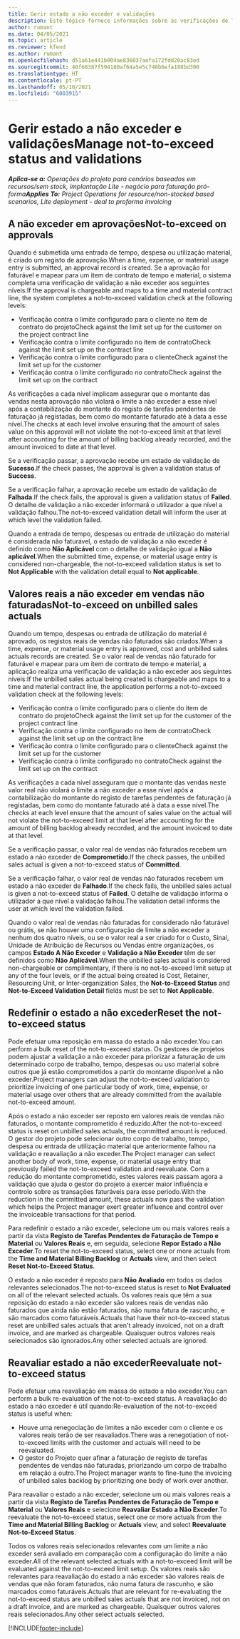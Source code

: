 ```yaml
---
title: Gerir estado a não exceder e validações
description: Este tópico fornece informações sobre as verificações de limite a não exceder realizadas no Project Operations.
author: rumant
ms.date: 04/05/2021
ms.topic: article
ms.reviewer: kfend
ms.author: rumant
ms.openlocfilehash: d51a61e441b004ae836037aefa172fdd20ac83ed
ms.sourcegitcommit: 40f68387f594180af64a5e5c748b6efa188bd300
ms.translationtype: HT
ms.contentlocale: pt-PT
ms.lasthandoff: 05/10/2021
ms.locfileid: "6003915"
---
```

# <a name="manage-not-to-exceed-status-and-validations"></a><span data-ttu-id="b309d-103">Gerir estado a não exceder e validações</span><span class="sxs-lookup"><span data-stu-id="b309d-103">Manage not-to-exceed status and validations</span></span> 

<span data-ttu-id="b309d-104">_**Aplica-se a:** Operações do projeto para cenários baseados em recursos/sem stock, implantação Lite - negócio para faturação pró-forma_</span><span class="sxs-lookup"><span data-stu-id="b309d-104">_**Applies To:** Project Operations for resource/non-stocked based scenarios, Lite deployment - deal to proforma invoicing_</span></span>

## <a name="not-to-exceed-on-approvals"></a><span data-ttu-id="b309d-105">A não exceder em aprovações</span><span class="sxs-lookup"><span data-stu-id="b309d-105">Not-to-exceed on approvals</span></span>

<span data-ttu-id="b309d-106">Quando é submetida uma entrada de tempo, despesa ou utilização material, é criado um registo de aprovação.</span><span class="sxs-lookup"><span data-stu-id="b309d-106">When a time, expense, or material usage entry is submitted, an approval record is created.</span></span> <span data-ttu-id="b309d-107">Se a aprovação for faturável e mapear para um item de contrato de tempo e material, o sistema completa uma verificação de validação a não exceder aos seguintes níveis:</span><span class="sxs-lookup"><span data-stu-id="b309d-107">If the approval is chargeable and maps to a time and material contract line, the system completes a not-to-exceed validation check at the following levels:</span></span>

  - <span data-ttu-id="b309d-108">Verificação contra o limite configurado para o cliente no item de contrato do projeto</span><span class="sxs-lookup"><span data-stu-id="b309d-108">Check against the limit set up for the customer on the project contract line</span></span>
  - <span data-ttu-id="b309d-109">Verificação contra o limite configurado no item de contrato</span><span class="sxs-lookup"><span data-stu-id="b309d-109">Check against the limit set up on the contract line</span></span>
  - <span data-ttu-id="b309d-110">Verificação contra o limite configurado para o cliente</span><span class="sxs-lookup"><span data-stu-id="b309d-110">Check against the limit set up for the customer</span></span>
  - <span data-ttu-id="b309d-111">Verificação contra o limite configurado no contrato</span><span class="sxs-lookup"><span data-stu-id="b309d-111">Check against the limit set up on the contract</span></span>

<span data-ttu-id="b309d-112">As verificações a cada nível implicam assegurar que o montante das vendas nesta aprovação não violará o limite a não exceder a esse nível após a contabilização do montante do registo de tarefas pendentes de faturação já registadas, bem como do montante faturado até à data a esse nível.</span><span class="sxs-lookup"><span data-stu-id="b309d-112">The checks at each level involve ensuring that the amount of sales value on this approval will not violate the not-to-exceed limit at that level after accounting for the amount of billing backlog already recorded, and the amount invoiced to date at that level.</span></span>

<span data-ttu-id="b309d-113">Se a verificação passar, a aprovação recebe um estado de validação de **Sucesso**.</span><span class="sxs-lookup"><span data-stu-id="b309d-113">If the check passes, the approval is given a validation status of **Success**.</span></span>

<span data-ttu-id="b309d-114">Se a verificação falhar, a aprovação recebe um estado de validação de **Falhada**.</span><span class="sxs-lookup"><span data-stu-id="b309d-114">If the check fails, the approval is given a validation status of **Failed**.</span></span> <span data-ttu-id="b309d-115">O detalhe de validação a não exceder informará o utilizador a que nível a validação falhou.</span><span class="sxs-lookup"><span data-stu-id="b309d-115">The not-to-exceed validation detail will inform the user at which level the validation failed.</span></span>

<span data-ttu-id="b309d-116">Quando a entrada de tempo, despesas ou entrada de utilização do material é considerada não faturável, o estado de validação a não exceder é definido como **Não Aplicável** com o detalhe de validação igual a **Não aplicável**.</span><span class="sxs-lookup"><span data-stu-id="b309d-116">When the submitted time, expense, or material usage entry is considered non-chargeable, the not-to-exceed validation status is set to **Not Applicable** with the validation detail equal to **Not applicable**.</span></span>

## <a name="not-to-exceed-on-unbilled-sales-actuals"></a><span data-ttu-id="b309d-117">Valores reais a não exceder em vendas não faturadas</span><span class="sxs-lookup"><span data-stu-id="b309d-117">Not-to-exceed on unbilled sales actuals</span></span>

<span data-ttu-id="b309d-118">Quando um tempo, despesas ou entrada de utilização do material é aprovado, os registos reais de vendas não faturados são criados.</span><span class="sxs-lookup"><span data-stu-id="b309d-118">When a time, expense, or material usage entry is approved, cost and unbilled sales actuals records are created.</span></span> <span data-ttu-id="b309d-119">Se o valor real de vendas não faturado for faturável e mapear para um item de contrato de tempo e material, a aplicação realiza uma verificação de validação a não exceder aos seguintes níveis:</span><span class="sxs-lookup"><span data-stu-id="b309d-119">If the unbilled sales actual being created is chargeable and maps to a time and material contract line, the application performs a not-to-exceed validation check at the following levels:</span></span>

  - <span data-ttu-id="b309d-120">Verificação contra o limite configurado para o cliente do item de contrato do projeto</span><span class="sxs-lookup"><span data-stu-id="b309d-120">Check against the limit set up for the customer of the project contract line</span></span>
  - <span data-ttu-id="b309d-121">Verificação contra o limite configurado no item de contrato</span><span class="sxs-lookup"><span data-stu-id="b309d-121">Check against the limit set up on the contract line</span></span>
  - <span data-ttu-id="b309d-122">Verificação contra o limite configurado para o cliente</span><span class="sxs-lookup"><span data-stu-id="b309d-122">Check against the limit set up for the customer</span></span>
  - <span data-ttu-id="b309d-123">Verificação contra o limite configurado no contrato</span><span class="sxs-lookup"><span data-stu-id="b309d-123">Check against the limit set up on the contract</span></span>

<span data-ttu-id="b309d-124">As verificações a cada nível asseguram que o montante das vendas neste valor real não violará o limite a não exceder a esse nível após a contabilização do montante do registo de tarefas pendentes de faturação já registadas, bem como do montante faturado até à data a esse nível.</span><span class="sxs-lookup"><span data-stu-id="b309d-124">The checks at each level ensure that the amount of sales value on the actual will not violate the not-to-exceed limit at that level after accounting for the amount of billing backlog already recorded, and the amount invoiced to date at that level.</span></span>

<span data-ttu-id="b309d-125">Se a verificação passar, o valor real de vendas não faturados recebem um estado a não exceder de **Comprometido**.</span><span class="sxs-lookup"><span data-stu-id="b309d-125">If the check passes, the unbilled sales actual is given a not-to-exceed status of **Committed**.</span></span>

<span data-ttu-id="b309d-126">Se a verificação falhar, o valor real de vendas não faturados recebem um estado a não exceder de **Falhado**.</span><span class="sxs-lookup"><span data-stu-id="b309d-126">If the check fails, the unbilled sales actual is given a not-to-exceed status of **Failed**.</span></span> <span data-ttu-id="b309d-127">O detalhe de validação informa o utilizador a que nível a validação falhou.</span><span class="sxs-lookup"><span data-stu-id="b309d-127">The validation detail informs the user at which level the validation failed.</span></span>

<span data-ttu-id="b309d-128">Quando o valor real de vendas não faturadas for considerado não faturável ou grátis, se não houver uma configuração de limite a não exceder a nenhum dos quatro níveis, ou se o valor real a ser criado for o Custo, Sinal, Unidade de Atribuição de Recursos ou Vendas entre organizações, os campos **Estado A Não Exceder** e **Validação a Não Exceder** têm de ser definidos como **Não Aplicável**.</span><span class="sxs-lookup"><span data-stu-id="b309d-128">When the unbilled sales actual is considered non-chargeable or complimentary, if there is no not-to-exceed limit setup at any of the four levels, or if the actual being created is Cost, Retainer, Resourcing Unit, or Inter-organization Sales, the **Not-to-Exceed Status** and **Not-to-Exceed Validation Detail** fields must be set to **Not Applicable**.</span></span>

## <a name="reset-the-not-to-exceed-status"></a><span data-ttu-id="b309d-129">Redefinir o estado a não exceder</span><span class="sxs-lookup"><span data-stu-id="b309d-129">Reset the not-to-exceed status</span></span>

<span data-ttu-id="b309d-130">Pode efetuar uma reposição em massa do estado a não exceder.</span><span class="sxs-lookup"><span data-stu-id="b309d-130">You can perform a bulk reset of the not-to-exceed status.</span></span> <span data-ttu-id="b309d-131">Os gestores de projetos podem ajustar a validação a não exceder para priorizar a faturação de um determinado corpo de trabalho, tempo, despesas ou uso material sobre outros que já estão comprometidos a partir do montante disponível a não exceder.</span><span class="sxs-lookup"><span data-stu-id="b309d-131">Project managers can adjust the not-to-exceed validation to prioritize invoicing of one particular body of work, time, expense, or material usage over others that are already committed from the available not-to-exceed amount.</span></span>

<span data-ttu-id="b309d-132">Após o estado a não exceder ser reposto em valores reais de vendas não faturados, o montante comprometido é reduzido.</span><span class="sxs-lookup"><span data-stu-id="b309d-132">After the not-to-exceed status is reset on unbilled sales actuals, the committed amount is reduced.</span></span> <span data-ttu-id="b309d-133">O gestor do projeto pode selecionar outro corpo de trabalho, tempo, despesa ou entrada de utilização material que anteriormente falhou na validação e reavaliação a não exceder.</span><span class="sxs-lookup"><span data-stu-id="b309d-133">The Project manager can select another body of work, time, expense, or material usage entry that previously failed the not-to-exceed validation and reevaluate.</span></span> <span data-ttu-id="b309d-134">Com a redução do montante comprometido, estes valores reais passam agora a validação que ajuda o gestor do projeto a exercer maior influência e controlo sobre as transações faturáveis para esse período.</span><span class="sxs-lookup"><span data-stu-id="b309d-134">With the reduction in the committed amount, these actuals now pass the validation which helps the Project manager exert greater influence and control over the invoiceable transactions for that period.</span></span>

<span data-ttu-id="b309d-135">Para redefinir o estado a não exceder, selecione um ou mais valores reais a partir da vista **Registo de Tarefas Pendentes de Faturação de Tempo e Material** ou **Valores Reais** e, em seguida, selecione **Repor Estado a Não Exceder**.</span><span class="sxs-lookup"><span data-stu-id="b309d-135">To reset the not-to-exceed status, select one or more actuals from the **Time and Material Billing Backlog** or **Actuals** view, and then select **Reset Not-to-Exceed Status**.</span></span>

<span data-ttu-id="b309d-136">O estado a não exceder é reposto para **Não Avaliado** em todos os dados relevantes selecionados.</span><span class="sxs-lookup"><span data-stu-id="b309d-136">The not-to-exceed status is reset to **Not Evaluated** on all of the relevant selected actuals.</span></span> <span data-ttu-id="b309d-137">Os valores reais que têm a sua reposição do estado a não exceder são valores reais de vendas não faturados que ainda não estão faturados, não numa fatura de rascunho, e são marcados como faturáveis.</span><span class="sxs-lookup"><span data-stu-id="b309d-137">Actuals that have their not-to-exceed status reset are unbilled sales actuals that aren't already invoiced, not on a draft invoice, and are marked as chargeable.</span></span> <span data-ttu-id="b309d-138">Quaisquer outros valores reais selecionados são ignorados.</span><span class="sxs-lookup"><span data-stu-id="b309d-138">Any other selected actuals are ignored.</span></span>

## <a name="reevaluate-not-to-exceed-status"></a><span data-ttu-id="b309d-139">Reavaliar estado a não exceder</span><span class="sxs-lookup"><span data-stu-id="b309d-139">Reevaluate not-to-exceed status</span></span>

<span data-ttu-id="b309d-140">Pode efetuar uma reavaliação em massa do estado a não exceder.</span><span class="sxs-lookup"><span data-stu-id="b309d-140">You can perform a bulk re-evaluation of the not-to-exceed status.</span></span> <span data-ttu-id="b309d-141">A reavaliação do estado a não exceder é útil quando:</span><span class="sxs-lookup"><span data-stu-id="b309d-141">Re-evaluation of the not-to-exceed status is useful when:</span></span>

  - <span data-ttu-id="b309d-142">Houve uma renegociação de limites a não exceder com o cliente e os valores reais terão de ser reavaliados.</span><span class="sxs-lookup"><span data-stu-id="b309d-142">There was a renegotiation of not-to-exceed limits with the customer and actuals will need to be reevaluated.</span></span>
  - <span data-ttu-id="b309d-143">O gestor do Projeto quer afinar a faturação de registo de tarefas pendentes de vendas não faturadas, priorizando um corpo de trabalho em relação a outro.</span><span class="sxs-lookup"><span data-stu-id="b309d-143">The Project manager wants to fine-tune the invoicing of unbilled sales backlog by prioritizing one body of work over another.</span></span>

<span data-ttu-id="b309d-144">Para reavaliar o estado a não exceder, selecione um ou mais valores reais a partir da vista **Registo de Tarefas Pendentes de Faturação de Tempo e Material** ou **Valores Reais** e selecione **Reavaliar Estado a Não Exceder**.</span><span class="sxs-lookup"><span data-stu-id="b309d-144">To reevaluate the not-to-exceed status, select one or more actuals from the **Time and Material Billing Backlog** or **Actuals** view, and select **Reevaluate Not-to-Exceed Status**.</span></span>

<span data-ttu-id="b309d-145">Todos os valores reais selecionados relevantes com um limite a não exceder será avaliado em comparação com a configuração do limite a não exceder.</span><span class="sxs-lookup"><span data-stu-id="b309d-145">All of the relevant selected actuals with a not-to-exceed limit will be evaluated against the not-to-exceed limit setup.</span></span> <span data-ttu-id="b309d-146">Os valores reais são relevantes para reavaliação do estado a não exceder são valores reais de vendas que não foram faturados, não numa fatura de rascunho, e são marcados como faturáveis.</span><span class="sxs-lookup"><span data-stu-id="b309d-146">Actuals that are relevant for re-evaluating the not-to-exceed status are unbilled sales actuals that are not invoiced, not on a draft invoice, and are marked as chargeable.</span></span> <span data-ttu-id="b309d-147">Quaisquer outros valores reais selecionados.</span><span class="sxs-lookup"><span data-stu-id="b309d-147">Any other select actuals selected.</span></span>


[!INCLUDE[footer-include](../../includes/footer-banner.md)]
